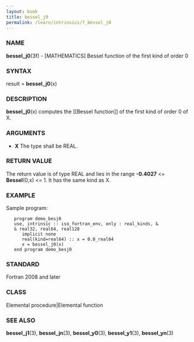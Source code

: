 ```yaml
---
layout: book
title: bessel_j0
permalink: /learn/intrinsics/f_bessel_j0
---
```

### NAME

**bessel\_j0**(3f) - \[MATHEMATICS\] Bessel function
of the first kind of order 0

### SYNTAX

result = **bessel\_j0**(x)

### DESCRIPTION

**bessel\_j0**(x) computes the \[\[Bessel function\]\] of the first kind
of order 0 of X.

### ARGUMENTS

  - **X**
    The type shall be REAL.

### RETURN VALUE

The return value is of type REAL and lies in the range **-0.4027** \<=
**Bessel**(0,x) \<= 1. It has the same kind as X.

### EXAMPLE

Sample program:

```
   program demo_besj0
   use, intrinsic :: iso_fortran_env, only : real_kinds, &
   & real32, real64, real128
      implicit none
      real(kind=real64) :: x = 0.0_real64
      x = bessel_j0(x)
   end program demo_besj0
```

### STANDARD

Fortran 2008 and later

### CLASS

Elemental procedure|Elemental function

### SEE ALSO

**bessel\_j1**(3), **bessel\_jn**(3), **bessel\_y0**(3),
**bessel\_y1**(3), **bessel\_yn**(3)

